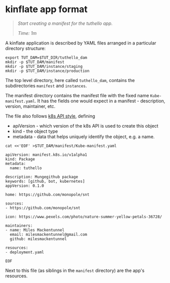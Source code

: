 # kinflate app format

> _Start creating a manifest for the tuthello app._
>
> _Time: 1m_

A kinflate application is described by YAML files arranged
in a particular directory structure:

<!-- @makeTree @test -->
```
export TUT_DAM=$TUT_DIR/tuthello_dam
mkdir -p $TUT_DAM/manifest
mkdir -p $TUT_DAM/instance/staging
mkdir -p $TUT_DAM/instance/production
```

The top level directory, here called `tuthello_dam`, contains the subdirectories
`manifest` and `instances`.

The manifest directory contains the manifest file with the fixed name
`Kube-manifest.yaml`.  It has the fields one would expect in a manifest -
description, version, maintainer, etc.

[k8s API style]: https://kubernetes.io/docs/concepts/overview/working-with-objects/kubernetes-objects/#required-fields

The file also follows [k8s API style], defining

 * apiVersion - which version of the k8s API is used to create this object
 * kind - the object type
 * metadata - data that helps uniquely identify the object, e.g. a name.


<!-- @makeManifest @demo -->
```
cat <<'EOF' >$TUT_DAM/manifest/Kube-manifest.yaml

apiVersion: manifest.k8s.io/v1alpha1
kind: Package
metadata:
  name: tuthello

description: Mungegithub package
keywords: [github, bot, kubernetes]
appVersion: 0.1.0

home: https://github.com/monopole/snt

sources:
- https://github.com/monopole/snt

icon: https://www.pexels.com/photo/nature-summer-yellow-petals-36728/

maintainers:
- name: Miles Mackentunnel
  email: milesmackentunnel@gmail.com
  github: milesmackentunnel

resources:
- deployment.yaml

EOF
```

Next to this file (as siblings in the `manifest` directory) are the app's resources.
